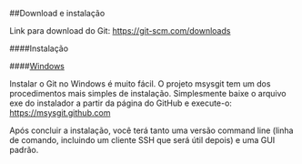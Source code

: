 ##Download e instalação 

Link para download do Git: https://git-scm.com/downloads

####Instalação

####[Windows](https://comandosgit.github.io/#windows)

Instalar o Git no Windows é muito fácil. O projeto msysgit tem um dos procedimentos mais simples de instalação. Simplesmente baixe o arquivo exe do instalador a partir da página do GitHub e execute-o:
https://msysgit.github.com


Após concluir a instalação, você terá tanto uma versão command line (linha de comando, incluindo um cliente SSH que será útil depois) e uma GUI padrão.

